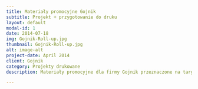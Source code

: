 ```yaml
---
title: Materiały promocyjne ​Gojnik
subtitle: Projekt + przygotowanie do druku
layout: default
modal-id: 1
date: 2014-07-18
img: Gojnik-Roll-up.jpg
thumbnail: Gojnik-Roll-up.jpg
alt: image-alt
project-date: April 2014
client: Gojnik
category: Projekty drukowane
description: Materiały promocyjne dla firmy Gojnik przeznaczone na targi zdrowej żywności. <BR> Roll up oraz plakaty A3, A4. Projekt + przygotowanie plików do druku.

---
```

